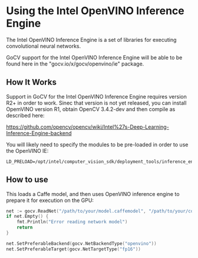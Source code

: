 # Using the Intel OpenVINO Inference Engine

The Intel OpenVINO Inference Engine is a set of libraries for executing convolutional neural networks.

GoCV support for the Intel OpenVINO Inference Engine will be able to be found here in the "gocv.io/x/gocv/openvino/ie" package.

## How It Works

Support in GoCV for the Intel OpenVINO Inference Engine requires version R2+ in order to work. Sinec that version is not yet released, you can install OpemVINO version R1, obtain OpenCV 3.4.2-dev and then compile as described here:

https://github.com/opencv/opencv/wiki/Intel%27s-Deep-Learning-Inference-Engine-backend

You will likely need to specify the modules to be pre-loaded in order to use the OpenVINO IE:

    LD_PRELOAD=/opt/intel/computer_vision_sdk/deployment_tools/inference_engine/external/mkltiny_lnx/lib/libiomp5.so:/opt/intel/computer_vision_sdk/deployment_tools/inference_engine/external/cldnn/lib/libclDNN64.so

## How to use

This loads a Caffe model, and then uses OpenVINO inference engine to prepare it for execution on the GPU:

```go
net := gocv.ReadNet("/path/to/your/model.caffemodel", "/path/to/your/config.proto")
if net.Empty() {
    fmt.Println("Error reading network model")
    return
}

net.SetPreferableBackend(gocv.NetBackendType("openvino"))
net.SetPreferableTarget(gocv.NetTargetType("fp16"))
```
